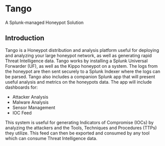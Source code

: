 # Tango
A Splunk-managed Honeypot Solution

## Introduction
Tango is a Honeypot distribution and analysis platform useful for deploying and analyzing your large honeypot network, as well as generating rapid Threat Intelligence data. Tango works by installing a Splunk Universal Forwarder (UF), as well as the Kippo honeypot on a system. The logs from the honeypot are then sent securely to a Splunk Indexer where the logs can be parsed. Tango also includes a companion Splunk app that will present useful analysis and metrics on the honeypots data. The app will include dashboards for:
- Attacker Analysis
- Malware Analysis
- Sensor Management
- IOC Feed

This system is useful for generating Indicators of Compromise (IOCs) by analyzing the attackers and the Tools, Techniques and Procedures (TTPs) they utilize. This feed can then be exported and consumed by any tool which can consume Threat Intelligence data.
